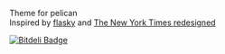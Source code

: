 Theme for pelican  
Inspired by [flasky](https://github.com/fjavieralba/flasky) and [The New York Times redesigned](http://www.nytimes.com/marketing/prototype/index.html)


[![Bitdeli Badge](https://d2weczhvl823v0.cloudfront.net/gam-phon/theme-for-pelican/trend.png)](https://bitdeli.com/free "Bitdeli Badge")

